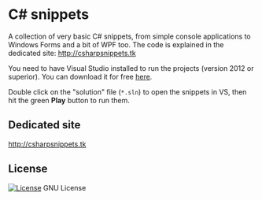 # C&#35; snippets

A collection of very basic C&#35; snippets, from simple console applications to Windows Forms and a bit of WPF too. The code is explained in the dedicated site: http://csharpsnippets.tk

You need to have Visual Studio installed to run the projects (version 2012 or superior). You can download it for free [here](https://www.visualstudio.com/en-us/visual-studio-homepage-vs.aspx).

Double click on the "solution" file (`*.sln`) to open the snippets in VS, then hit the green **Play** button to run them.

## Dedicated site

http://csharpsnippets.tk

## License

[![License](https://img.shields.io/badge/gnu-license-green.svg?style=flat)](https://opensource.org/licenses/GPL-2.0)
GNU License

